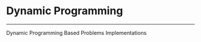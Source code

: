 # Dynamic Programming

------------------------------------

Dynamic Programming Based Problems Implementations


